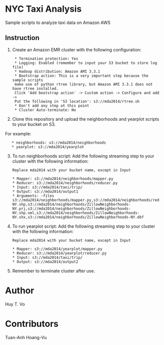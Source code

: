 NYC Taxi Analysis
========

Sample scripts to analyze taxi data on Amazon AWS

Instruction
-----------

1. Create an Amazon EMR cluster with the following configuration:

        * Termination protection: Yes
        * Logging: Enabled (remember to input your S3 bucket to store log file)
        * Hadoop distribution: Amazon AMI 3.3.1
        * Bootstrap action: This is a very important step because the sample scripts 
        make use of python rtree library, but Amazon AMI 3.3.1 does not have rtree installed.
        Click 'Add bootstrap action' -> Custom action -> Configure and add -> 
        Put the following in 'S3 location': s3://mda2014/rtree.sh
        * Don't add any step at this point
        * Cluster Auto-terminate: No

2. Clone this repository and upload the neighborhoods and yearplot scripts to your bucket on S3.

For example:

       * neighborhoods: s3://mda2014/neighborhoods
       * yearplot: s3://mda2014/yearplot
        
3. To run neighborhoods script: Add the following streaming step to your cluster with the following information:

       Replace mda2014 with your bucket name, except in Input
       
       * Mapper: s3://mda2014/neighborhoods/mapper.py
       * Reducer: s3://mda2014/neighborhoods/reducer.py
       * Input: s3://mda2014/taxi/trip/
       * Output: s3://mda2014/output1
       * Arguments: -files s3://mda2014/neighborhoods/mapper.py,s3://mda2014/neighborhoods/reducer.py,s3://mda2014/neighborhoods/shapefile.py,s3://mda2014/neighborhoods/ZillowNeighborhoods-NY.shp,s3://mda2014/neighborhoods/ZillowNeighborhoods-NY.prj,s3://mda2014/neighborhoods/ZillowNeighborhoods-NY.shp.xml,s3://mda2014/neighborhoods/ZillowNeighborhoods-NY.shx,s3://mda2014/neighborhoods/ZillowNeighborhoods-NY.dbf

4. To run yearplot script: Add the following streaming step to your cluster with the following information:

       Replace mda2014 with your bucket name, except in Input
       
       * Mapper: s3://mda2014/yearplot/mapper.py
       * Reducer: s3://mda2014/yearplot/reducer.py
       * Input: s3://mda2014/taxi/trip/
       * Output: s3://mda2014/output2

5. Remember to terminate cluster after use.

Author
======

Huy T. Vo


Contributors
============

Tuan-Anh Hoang-Vu
